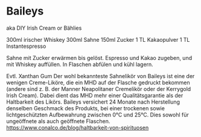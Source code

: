# Baileys 
aka DIY Irish Cream or Bählies

300ml irischer Whiskey
300ml Sahne
150ml Zucker
1 TL Kakaopulver
1 TL Instantespresso

Sahne mit Zucker erwärmen bis gelöst. Espresso und Kakao zugeben, und mit Whiskey auffüllen.
In Flaschen abfülen und kühl lagern.


Evtl. Xanthan Gum
 Der wohl bekannteste Sahnelikör von Baileys ist eine der wenigen Creme-Liköre, die ein MHD auf der Flasche gedruckt bekommen (andere sind z. B. der Manner Neapolitaner Cremelikör oder der Kerrygold Irish Cream). Dabei dient das MHD mehr einer Qualitätsgarantie als der Haltbarkeit des Likörs. Baileys versichert 24 Monate nach Herstellung denselben Geschmack des Produkts, bei einer trockenen sowie lichtgeschützten Aufbewahrung zwischen 0°C und 25°C. Dies sowohl für ungeöffnete als auch geöffnete Flaschen.
 https://www.conalco.de/blog/haltbarkeit-von-spirituosen
